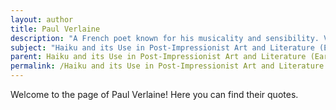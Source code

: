 ```yaml
---
layout: author
title: Paul Verlaine
description: "A French poet known for his musicality and sensibility. Verlaine didn't write Haikus but was influenced by the brevity and emphasis on nature, contributing to the post-Impressionist exploration of emotional depth in literature."
subject: "Haiku and its Use in Post-Impressionist Art and Literature (Early 20th century)"
parent: Haiku and its Use in Post-Impressionist Art and Literature (Early 20th century)
permalink: /Haiku and its Use in Post-Impressionist Art and Literature (Early 20th century)/authors/Paul-Verlaine/
---
```


Welcome to the page of Paul Verlaine! Here you can find their quotes.
